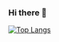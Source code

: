 ### Hi there 👋

[![Top Langs](https://github-readme-stats.vercel.app/api/top-langs/?username=zer0kola&langs_count=3&layout=compact)](https://github.com/anuraghazra/github-readme-stats)
<!--
**zer0kola/zer0kola** is a ✨ _special_ ✨ repository because its `README.md` (this file) appears on your GitHub profile.

Here are some ideas to get you started:

- 🔭 I’m currently working on ...
- 🌱 I’m currently learning ...
- 👯 I’m looking to collaborate on ...
- 🤔 I’m looking for help with ...
- 💬 Ask me about ...
- 📫 How to reach me: ...
- 😄 Pronouns: ...
- ⚡ Fun fact: ...
-->
